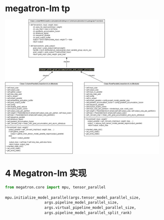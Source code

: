 # megatron-lm tp

![tp code implement](images/megatron-lm-tensor-parallel.drawio.png)


# 4 Megatron-lm 实现
```python
from megatron.core import mpu, tensor_parallel

mpu.initialize_model_parallel(args.tensor_model_parallel_size,
                  args.pipeline_model_parallel_size,
                  args.virtual_pipeline_model_parallel_size,
                  args.pipeline_model_parallel_split_rank)
```